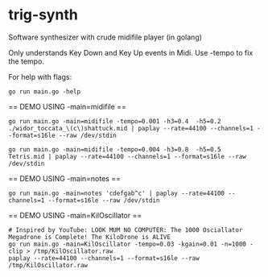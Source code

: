 # trig-synth
Software synthesizer with crude midifile player (in golang)

Only understands Key Down and Key Up events in Midi.  Use -tempo to fix the tempo.

For help with flags:

    go run main.go -help

== DEMO USING -main=midifile ==

    go run main.go -main=midifile -tempo=0.001 -h3=0.4  -h5=0.2 ./widor_toccata_\(c\)shattuck.mid | paplay --rate=44100 --channels=1 --format=s16le --raw /dev/stdin

    go run main.go -main=midifile -tempo=0.004 -h3=0.8  -h5=0.5  Tetris.mid | paplay --rate=44100 --channels=1 --format=s16le --raw /dev/stdin

== DEMO USING -main=notes ==

    go run main.go -main=notes 'cdefgab^c' | paplay --rate=44100 --channels=1 --format=s16le --raw /dev/stdin

== DEMO USING -main=KilOscillator  ==

    # Inspired by YouTube: LOOK MUM NO COMPUTER: The 1000 Osciallator Megadrone is Complete! The KiloDrone is ALIVE
    go run main.go -main=KilOscillator -tempo=0.03 -kgain=0.01 -n=1000 -clip > /tmp/KilOscillator.raw
    paplay --rate=44100 --channels=1 --format=s16le --raw /tmp/KilOscillator.raw

